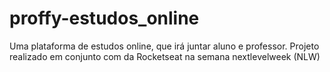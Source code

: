 # proffy-estudos_online
Uma plataforma de estudos online, que irá juntar aluno e professor. Projeto realizado em conjunto com da Rocketseat na semana nextlevelweek (NLW)
